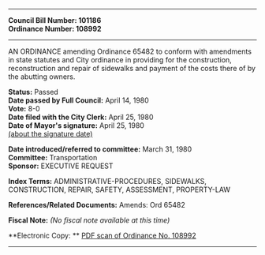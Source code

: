 * * * * *  
  
**Council Bill Number: [](#h0)[](#h2)101186**   
**Ordinance Number: 108992**  
  
* * * * *  
  
AN ORDINANCE amending Ordinance 65482 to conform with amendments in state statutes and City ordinance in providing for the construction, reconstruction and repair of sidewalks and payment of the costs there of by the abutting owners.  
  
**Status:** Passed   
**Date passed by Full Council:** April 14, 1980   
**Vote:** 8-0   
**Date filed with the City Clerk:** April 25, 1980   
**Date of Mayor's signature:** April 25, 1980   
[(about the signature date)](/~public/approvaldate.htm)   
  
  
**Date introduced/referred to committee:** March 31, 1980   
**Committee:** Transportation   
**Sponsor:** EXECUTIVE REQUEST   
  
**Index Terms:** ADMINISTRATIVE-PROCEDURES, SIDEWALKS, CONSTRUCTION, REPAIR, SAFETY, ASSESSMENT, PROPERTY-LAW  
  
**References/Related Documents:** Amends: Ord 65482  
  
**Fiscal Note:** *(No fiscal note available at this time)*  
  
**Electronic Copy: ** [PDF scan of Ordinance No. 108992](/~archives/Ordinances/Ord_108992.pdf)  
  
* * * * *  
